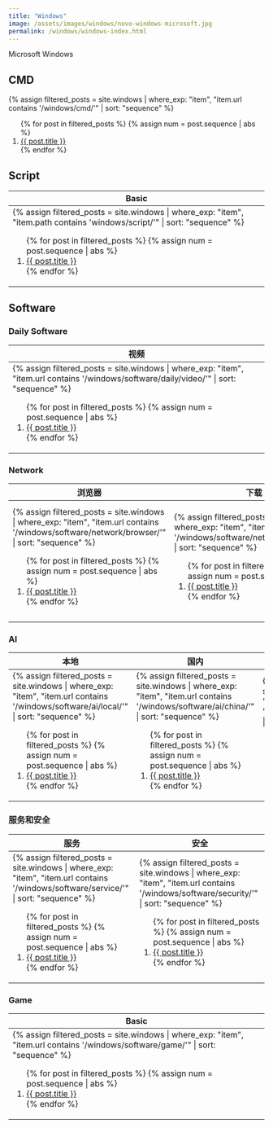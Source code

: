 ```yaml
---
title: "Windows"
image: /assets/images/windows/novo-windows-microsoft.jpg
permalink: /windows/windows-index.html
---
```


Microsoft Windows

## CMD

{%
assign filtered_posts = site.windows |
where_exp: "item", "item.url contains '/windows/cmd/'" |
sort: "sequence"
%}
<ol>
    {% for post in filtered_posts %}
    {% assign num = post.sequence | abs %}
    <li>
        <a href="{{ post.url }}">{{ post.title }}</a>
    </li>
    {% endfor %}
</ol>

## Script

<table>
    <thead>
    <tr>
        <th style="text-align: center;">Basic</th>
    </tr>
    </thead>
    <tbody>
    <tr>
        <td>
{%
assign filtered_posts = site.windows |
where_exp: "item", "item.path contains 'windows/script/'" |
sort: "sequence"
%}
<ol>
    {% for post in filtered_posts %}
    {% assign num = post.sequence | abs %}
    <li>
        <a href="{{ post.url }}">{{ post.title }}</a>
    </li>
    {% endfor %}
</ol>
        </td>
    </tr>
    </tbody>
</table>

## Software

### Daily Software

<table>
    <thead>
    <tr>
        <th style="text-align: center;">视频</th>
    </tr>
    </thead>
    <tbody>
    <tr>
        <td>
{%
assign filtered_posts = site.windows |
where_exp: "item", "item.url contains '/windows/software/daily/video/'" |
sort: "sequence"
%}
<ol>
    {% for post in filtered_posts %}
    {% assign num = post.sequence | abs %}
    <li>
        <a href="{{ post.url }}">{{ post.title }}</a>
    </li>
    {% endfor %}
</ol>
        </td>
    </tr>
    </tbody>
</table>

### Network

<table>
    <thead>
    <tr>
        <th style="text-align: center;">浏览器</th>
        <th style="text-align: center;">下载</th>
        <th style="text-align: center;">VPN</th>
    </tr>
    </thead>
    <tbody>
    <tr>
        <td>
{%
assign filtered_posts = site.windows |
where_exp: "item", "item.url contains '/windows/software/network/browser/'" |
sort: "sequence"
%}
<ol>
    {% for post in filtered_posts %}
    {% assign num = post.sequence | abs %}
    <li>
        <a href="{{ post.url }}">{{ post.title }}</a>
    </li>
    {% endfor %}
</ol>
        </td>
        <td>
{%
assign filtered_posts = site.windows |
where_exp: "item", "item.url contains '/windows/software/network/download/'" |
sort: "sequence"
%}
<ol>
    {% for post in filtered_posts %}
    {% assign num = post.sequence | abs %}
    <li>
        <a href="{{ post.url }}">{{ post.title }}</a>
    </li>
    {% endfor %}
</ol>
        </td>
        <td>
{%
assign filtered_posts = site.windows |
where_exp: "item", "item.url contains '/windows/software/network/vpn/'" |
sort: "sequence"
%}
<ol>
    {% for post in filtered_posts %}
    {% assign num = post.sequence | abs %}
    <li>
        <a href="{{ post.url }}">{{ post.title }}</a>
    </li>
    {% endfor %}
</ol>
        </td>
    </tr>
    </tbody>
</table>

### AI

<table>
    <thead>
    <tr>
        <th style="text-align: center;">本地</th>
        <th style="text-align: center;">国内</th>
        <th style="text-align: center;">国外</th>
    </tr>
    </thead>
    <tbody>
    <tr>
        <td>
{%
assign filtered_posts = site.windows |
where_exp: "item", "item.url contains '/windows/software/ai/local/'" |
sort: "sequence"
%}
<ol>
    {% for post in filtered_posts %}
    {% assign num = post.sequence | abs %}
    <li>
        <a href="{{ post.url }}">{{ post.title }}</a>
    </li>
    {% endfor %}
</ol>
        </td>
        <td>
{%
assign filtered_posts = site.windows |
where_exp: "item", "item.url contains '/windows/software/ai/china/'" |
sort: "sequence"
%}
<ol>
    {% for post in filtered_posts %}
    {% assign num = post.sequence | abs %}
    <li>
        <a href="{{ post.url }}">{{ post.title }}</a>
    </li>
    {% endfor %}
</ol>
        </td>
        <td>
{%
assign filtered_posts = site.windows |
where_exp: "item", "item.url contains '/windows/software/ai/foreign/'" |
sort: "sequence"
%}
<ol>
    {% for post in filtered_posts %}
    {% assign num = post.sequence | abs %}
    <li>
        <a href="{{ post.url }}">{{ post.title }}</a>
    </li>
    {% endfor %}
</ol>
        </td>
    </tr>
    </tbody>
</table>

### 服务和安全

<table>
    <thead>
    <tr>
        <th style="text-align: center;">服务</th>
        <th style="text-align: center;">安全</th>
    </tr>
    </thead>
    <tbody>
    <tr>
        <td>
{%
assign filtered_posts = site.windows |
where_exp: "item", "item.url contains '/windows/software/service/'" |
sort: "sequence"
%}
<ol>
    {% for post in filtered_posts %}
    {% assign num = post.sequence | abs %}
    <li>
        <a href="{{ post.url }}">{{ post.title }}</a>
    </li>
    {% endfor %}
</ol>
        </td>
        <td>
{%
assign filtered_posts = site.windows |
where_exp: "item", "item.url contains '/windows/software/security/'" |
sort: "sequence"
%}
<ol>
    {% for post in filtered_posts %}
    {% assign num = post.sequence | abs %}
    <li>
        <a href="{{ post.url }}">{{ post.title }}</a>
    </li>
    {% endfor %}
</ol>
        </td>
    </tr>
    </tbody>
</table>

### Game

<table>
    <thead>
    <tr>
        <th style="text-align: center;">Basic</th>
    </tr>
    </thead>
    <tbody>
    <tr>
        <td>
{%
assign filtered_posts = site.windows |
where_exp: "item", "item.url contains '/windows/software/game/'" |
sort: "sequence"
%}
<ol>
    {% for post in filtered_posts %}
    {% assign num = post.sequence | abs %}
    <li>
        <a href="{{ post.url }}">{{ post.title }}</a>
    </li>
    {% endfor %}
</ol>
        </td>
    </tr>
    </tbody>
</table>


